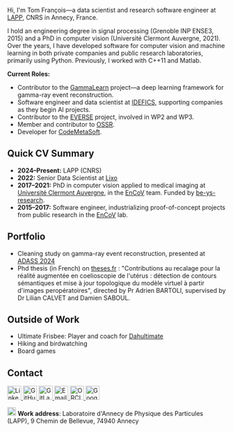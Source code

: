 <!-- inspired from [thomas vuillaume github page](https://vuillaut.github.io/) -->

Hi, I'm Tom François—a data scientist and research software engineer at [LAPP](https://www.lapp.in2p3.fr/), CNRS in Annecy, France.

I hold an engineering degree in signal processing (Grenoble INP ENSE3, 2015) and a PhD in computer vision (Université Clermont Auvergne, 2021). Over the years, I have developed software for computer vision and machine learning in both private companies and public research laboratories, primarily using Python. Previously, I worked with C++11 and Matlab.

**Current Roles:**

- Contributor to the [GammaLearn](https://gammalearn.pages.in2p3.fr/pages/) project—a deep learning framework for gamma-ray event reconstruction.
- Software engineer and data scientist at [IDEFICS](https://idefics.fr/), supporting companies as they begin AI projects.
- Contributor to the [EVERSE](https://everse.software/) project, involved in WP2 and WP3.
- Member and contributor to [OSSR](https://projectescape.eu/ossr).
- Developer for [CodeMetaSoft](https://oscars-project.eu/projects/codemetasoft).

## Quick CV Summary

- **2024–Present:** LAPP (CNRS)
- **2022:** Senior Data Scientist at [Lixo](https://lixo.tech)
- **2017–2021:** PhD in computer vision applied to medical imaging at [Université Clermont Auvergne](https://www.uca.fr/), in the [EnCoV](https://encov.ip.uca.fr/) team. Funded by [be-ys-research](https://www.be-ys-research.com/).
- **2015–2017:** Software engineer, industrializing proof-of-concept projects from public research in the [EnCoV](https://encov.ip.uca.fr/) lab.

## Portfolio

- Cleaning study on gamma-ray event reconstruction, presented at [ADASS 2024](https://pretalx.com/adass2024/talk/review/HWLA9GZPX3YRZ7PDKWWLPCCKSMZMZA3H)
- Phd thesis (in French) on [theses.fr](https://theses.fr/2021UCFAC112) : "Contributions au recalage pour la réalité augmentée en coelioscopie de l'utérus : détection de contours sémantiques et mise à jour topologique du modèle virtuel à partir d'images peropératoires", directed by Pr Adrien BARTOLI, supervised by Dr Lilian CALVET and Damien SABOUL.

## Outside of Work

- Ultimate Frisbee: Player and coach for [Dahultimate](https://www.dahultimate.fr/)
- Hiking and birdwatching
- Board games

## Contact

<p>
  <a href="https://www.linkedin.com/in/tomfrancois/" target="_blank">
    <img src="https://cdn.jsdelivr.net/gh/devicons/devicon/icons/linkedin/linkedin-original.svg" alt="LinkedIn" width="32" height="32"/>
  </a>
  <a href="https://github.com/francoto" target="_blank">
    <img src="https://cdn.jsdelivr.net/gh/devicons/devicon/icons/github/github-original.svg" alt="GitHub" width="32" height="32"/>
  </a>
  <a href="https://gitlab.com/tofranco" target="_blank">
    <img src="https://cdn.jsdelivr.net/gh/devicons/devicon/icons/gitlab/gitlab-original.svg" alt="GitLab" width="32" height="32"/>
  </a>
  <a href="mailto:tom.francois@lapp.in2p3.fr">
    <img src="https://www.svgrepo.com/show/455340/email.svg" alt="Email" width="32" height="32"/>
  </a>
  <a href="https://orcid.org/0000-0001-5226-3089" target="_blank">
    <img src="https://upload.wikimedia.org/wikipedia/commons/0/06/ORCID_iD.svg" alt="ORCID" width="32" height="32"/>
  </a>
  <a href="https://scholar.google.com/citations?user=n_l1QdUAAAAJ&hl=fr&oi=ao" target="_blank">
    <img src="https://www.svgrepo.com/show/349396/google-scholar.svg" alt="Google Scholar" width="32" height="32"/>
  </a>
</p>

<img src="https://www.svgrepo.com/show/434146/mailbox.svg" alt="Mailbox" width="20" height="20"/> **Work address**: Laboratoire d'Annecy de Physique des Particules (LAPP), 9 Chemin de Bellevue, 74940 Annecy
